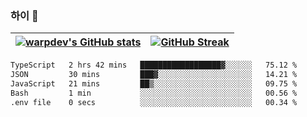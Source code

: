 
### 하이 👋
[![warpdev's GitHub stats](https://github-readme-stats.vercel.app/api?username=warpdev&show_icons=true&theme=vue-dark)](#) |[![GitHub Streak](https://github-readme-streak-stats.herokuapp.com/?user=warpdev&theme=dark)](#)
--- | --- |
<!--START_SECTION:waka-->

```txt
TypeScript   2 hrs 42 mins   ██████████████████▓░░░░░░   75.12 %
JSON         30 mins         ███▓░░░░░░░░░░░░░░░░░░░░░   14.21 %
JavaScript   21 mins         ██▒░░░░░░░░░░░░░░░░░░░░░░   09.75 %
Bash         1 min           ░░░░░░░░░░░░░░░░░░░░░░░░░   00.56 %
.env file    0 secs          ░░░░░░░░░░░░░░░░░░░░░░░░░   00.34 %
```

<!--END_SECTION:waka-->

<!--
**warpdev/warpdev** is a ✨ _special_ ✨ repository because its `README.md` (this file) appears on your GitHub profile.

Here are some ideas to get you started:

- 🔭 I’m currently working on ...
- 🌱 I’m currently learning ...
- 👯 I’m looking to collaborate on ...
- 🤔 I’m looking for help with ...
- 💬 Ask me about ...
- 📫 How to reach me: ...
- 😄 Pronouns: ...
- ⚡ Fun fact: ...
-->
